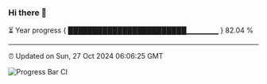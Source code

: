 ### Hi there 👋

⏳ Year progress { ████████████████████████▁▁▁▁▁▁ } 82.04 %

---

⏰ Updated on Sun, 27 Oct 2024 06:06:25 GMT

![Progress Bar CI](https://github.com/liununu/liununu/workflows/Progress%20Bar%20CI/badge.svg)
